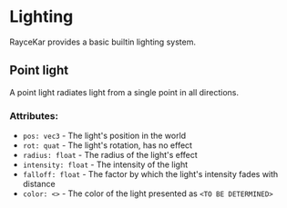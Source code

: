 # Lighting

RayceKar provides a basic builtin lighting system.

## Point light

A point light radiates light from a single point in all directions.

### Attributes:

- `pos: vec3` - The light's position in the world
- `rot: quat` - The light's rotation, has no effect
- `radius: float` - The radius of the light's effect
- `intensity: float` - The intensity of the light
- `falloff: float` - The factor by which the light's intensity fades with distance
- `color: <>` - The color of the light presented as `<TO BE DETERMINED>`
